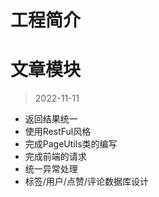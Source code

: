 # 工程简介

# 文章模块
> 2022-11-11
- 返回结果统一
- 使用RestFul风格
- 完成PageUtils类的编写
- 完成前端的请求
- 统一异常处理
- 标签/用户/点赞/评论数据库设计
